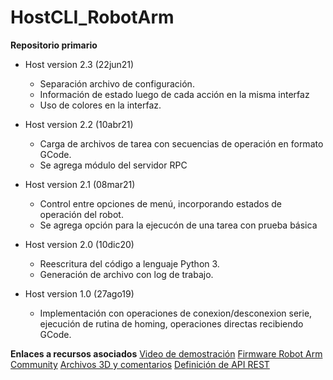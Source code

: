 # HostCLI_RobotArm
**Repositorio primario**
* Host version 2.3 (22jun21)
  - Separación archivo de configuración.
  - Información de estado luego de cada acción en la misma interfaz
  - Uso de colores en la interfaz.

* Host version 2.2 (10abr21)
  - Carga de archivos de tarea con secuencias de operación en formato GCode.
  - Se agrega módulo del servidor RPC

* Host version 2.1 (08mar21)
  - Control entre opciones de menú, incorporando estados de operación del robot.
  - Se agrega opción para la ejecucón de una tarea con prueba básica

* Host version 2.0 (10dic20)
  - Reescritura del código a lenguaje Python 3.
  - Generación de archivo con log de trabajo.

* Host version 1.0 (27ago19)
  - Implementación con operaciones de conexion/desconexion serie, ejecución de rutina de homing, operaciones directas recibiendo GCode.

**Enlaces a recursos asociados**
[Video de demostración]()
[Firmware Robot Arm Community](https://www-20sfactory.com/robot/resource#firmware)
[Archivos 3D y comentarios](https://www.thingiverse.com/puma_3d/designs)
[Definición de API REST]()
